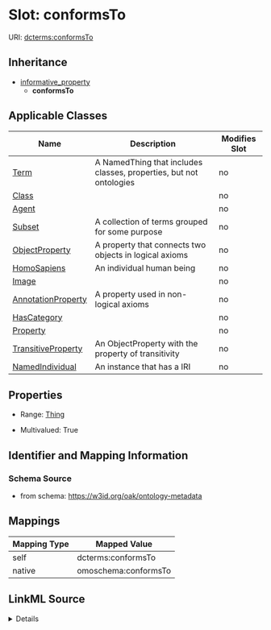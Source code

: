 

# Slot: conformsTo



URI: [dcterms:conformsTo](http://purl.org/dc/terms/conformsTo)




## Inheritance

* [informative_property](informative_property.md)
    * **conformsTo**






## Applicable Classes

| Name | Description | Modifies Slot |
| --- | --- | --- |
| [Term](Term.md) | A NamedThing that includes classes, properties, but not ontologies |  no  |
| [Class](Class.md) |  |  no  |
| [Agent](Agent.md) |  |  no  |
| [Subset](Subset.md) | A collection of terms grouped for some purpose |  no  |
| [ObjectProperty](ObjectProperty.md) | A property that connects two objects in logical axioms |  no  |
| [HomoSapiens](HomoSapiens.md) | An individual human being |  no  |
| [Image](Image.md) |  |  no  |
| [AnnotationProperty](AnnotationProperty.md) | A property used in non-logical axioms |  no  |
| [HasCategory](HasCategory.md) |  |  no  |
| [Property](Property.md) |  |  no  |
| [TransitiveProperty](TransitiveProperty.md) | An ObjectProperty with the property of transitivity |  no  |
| [NamedIndividual](NamedIndividual.md) | An instance that has a IRI |  no  |







## Properties

* Range: [Thing](Thing.md)

* Multivalued: True





## Identifier and Mapping Information







### Schema Source


* from schema: https://w3id.org/oak/ontology-metadata




## Mappings

| Mapping Type | Mapped Value |
| ---  | ---  |
| self | dcterms:conformsTo |
| native | omoschema:conformsTo |




## LinkML Source

<details>
```yaml
name: conformsTo
from_schema: https://w3id.org/oak/ontology-metadata
rank: 1000
is_a: informative_property
slot_uri: dcterms:conformsTo
alias: conformsTo
domain_of:
- HasCategory
range: Thing
multivalued: true

```
</details>